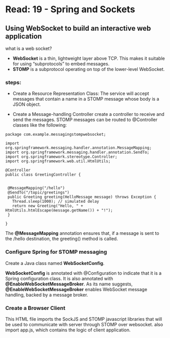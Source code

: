 # Read: 19 - Spring and Sockets

## Using WebSocket to build an interactive web application

what is a web socket?
- **WebSocket** is a thin, lightweight layer above TCP. This makes it suitable for using “subprotocols” to embed messages.
- **STOMP** is a subprotocol operating on top of the lower-level WebSocket.

### steps:

- Create a Resource Representation Class:
The service will accept messages that contain a name in a STOMP message whose body is a JSON object.

- Create a Message-handling Controller
create a controller to receive  and send the messages.
 STOMP messages can be routed to @Controller classes like the following:

 ```
 package com.example.messagingstompwebsocket;

import org.springframework.messaging.handler.annotation.MessageMapping;
import org.springframework.messaging.handler.annotation.SendTo;
import org.springframework.stereotype.Controller;
import org.springframework.web.util.HtmlUtils;

@Controller
public class GreetingController {


  @MessageMapping("/hello")
  @SendTo("/topic/greetings")
  public Greeting greeting(HelloMessage message) throws Exception {
    Thread.sleep(1000); // simulated delay
    return new Greeting("Hello, " + HtmlUtils.htmlEscape(message.getName()) + "!");
  }

}
 ```

The **@MessageMapping** annotation ensures that, if a message is sent to the /hello destination, the greeting() method is called.

### Configure Spring for STOMP messaging
Create a Java class named **WebSocketConfig**.

**WebSocketConfig** is annotated with @Configuration to indicate that it is a Spring configuration class. It is also annotated with **@EnableWebSocketMessageBroker**. 
As its name suggests, **@EnableWebSocketMessageBroker** enables WebSocket message handling, backed by a message broker.

### Create a Browser Client
This HTML file imports the SockJS and STOMP javascript libraries that will be used to communicate with server through STOMP over websocket.  also import app.js, which contains the logic of client application. 
